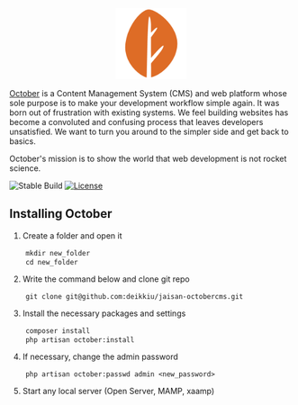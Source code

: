<p align="center">
    <img src="https://github.com/octobercms/october/blob/develop/themes/demo/assets/images/october.png?raw=true" alt="October" width="25%" height="25%" />
</p>

[October](https://octobercms.com) is a Content Management System (CMS) and web platform whose sole purpose is to make your development workflow simple again. It was born out of frustration with existing systems. We feel building websites has become a convoluted and confusing process that leaves developers unsatisfied. We want to turn you around to the simpler side and get back to basics.

October's mission is to show the world that web development is not rocket science.

![Stable Build](https://github.com/octobercms/october/workflows/Tests/badge.svg?branch=1.1)
[![License](https://poser.pugx.org/october/october/license.svg)](https://packagist.org/packages/october/october)

## Installing October

1. Create a folder and open it
```
    mkdir new_folder
    cd new_folder
```
2. Write the command below and clone git repo
```
    git clone git@github.com:deikkiu/jaisan-octobercms.git
```
3. Install the necessary packages and settings
```
    composer install
    php artisan october:install
```
4. If necessary, change the admin password
```
    php artisan october:passwd admin <new_password>
```
5. Start any local server (Open Server, MAMP, xaamp)

